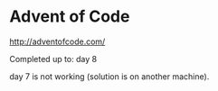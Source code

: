 # Advent of Code

http://adventofcode.com/

Completed up to: day 8

day 7 is not working (solution is on another machine).